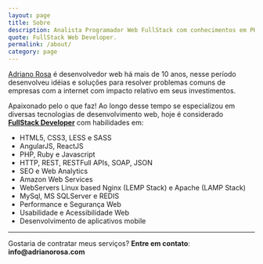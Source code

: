```yaml
---
layout: page
title: Sobre
description: Analista Programador Web FullStack com conhecimentos em PHP HTML5 CSS LESS e SEO.
quote: FullStack Web Developer.
permalink: /about/
category: page
---
```


[Adriano Rosa](/) é desenvolvedor web há mais de 10 anos, nesse período desenvolveu idéias e soluções para resolver problemas comuns de empresas com a internet
com impacto relativo em seus investimentos.

Apaixonado pelo o que faz! Ao longo desse tempo se especializou em diversas tecnologias de desenvolvimento web,
hoje é considerado **[FullStack Developer](/about/)** com habilidades em:

- HTML5, CSS3, LESS e SASS
- AngularJS, ReactJS
- PHP, Ruby e Javascript
- HTTP, REST, RESTFull APIs, SOAP, JSON
- SEO e Web Analytics
- Amazon Web Services
- WebServers Linux based Nginx (LEMP Stack) e Apache (LAMP Stack)
- MySql, MS SQLServer e REDIS
- Performance e Segurança Web
- Usabilidade e Acessibilidade Web
- Desenvolvimento de aplicativos mobile

<hr>

Gostaria de contratar meus serviços? **Entre em contato**: **&#105;&#110;&#102;&#111;&#064;&#097;&#100;&#114;&#105;&#097;&#110;&#111;&#114;&#111;&#115;&#097;&#046;&#099;&#111;&#109;**
